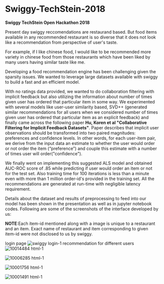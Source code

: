 # Swiggy-TechStein-2018
**Swiggy TechStein Open Hackathon 2018**

Present day swiggy reccomendations are restaurand based. But food items available in any recommended restaurant is so diverse that it does not look like a recommendation from perspective of user's taste.

For example, if I like chinese food, I would like to be recommended more variety in chinese food from those restaurants which have been liked by many users having similar taste like me.

Developing a food recommendation engine has been challenging given the sparsity issues. We wanted to leverage large datasets available with swiggy to build a fast and an efficient model.

With no ratings data provided, we wanted to do collaboration filtering with implicit feedback but also utilizing the information about number of times given user has ordered that particular item in some way. We experimented with several models like user-user similarity based, SVD++ (generated similar recommendations for all users when we considered number of times given user has ordered that particular item as an explicit feedback) and finally came across the following paper **Hu, Koren et al "Collaborative Filtering for Implicit Feedback Datasets"**. Paper describes that implicit user observations should be transformed into two paired magnitudes: preferences and confidence levels.  In other words, for each user-item pair, we derive from the input data an estimate to whether the user would order or not order the item (“preference”) and couple this estimate with a number of times user will order("confidence"). 

We finally went on implementing this suggested ALS model and obtained AUC-ROC score of .85 while predicting if user would order an item or not for the test set. Also training time for 100 iterations is less than a minute even with more than 1 million order-id's provided in the training set. All the recommendations are generated at run-time with negligible latency requirement.

Details about the dataset and results of preprocessing to feed into our model has been shown in the presentation as well as in jupyter notebook codes. Following are some of the screenshots of the interface developed by us:

**NOTE**:Each item-id mentioned along with a image is unique to a restaurant and an item. Exact name of restaurant and item corresponding to given item-id were not disclosed to us by swiggy.



login page
![swiggy login-1](https://user-images.githubusercontent.com/32159487/42841529-feafad94-8a27-11e8-88cc-90a15a49bed4.png)
recommendation for different users
![10014484 html-1](https://user-images.githubusercontent.com/32159487/42841611-3eeddd36-8a28-11e8-87ca-8926ee62c05f.png)


![10006285 html-1](https://user-images.githubusercontent.com/32159487/42841646-57769654-8a28-11e8-8a5b-135082547a26.png)


![10001756 html-1](https://user-images.githubusercontent.com/32159487/42841662-6d36e85e-8a28-11e8-963b-ee534ed1e205.png)


![10001491 html-1](https://user-images.githubusercontent.com/32159487/42841699-868858f6-8a28-11e8-8d0f-8e6e0751a392.png)

